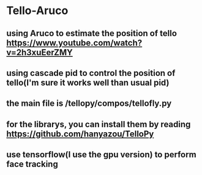 # Tello-Aruco
## using Aruco to estimate the position of tello https://www.youtube.com/watch?v=2h3xuEerZMY
## using cascade pid to control the position of tello(I'm sure it works well than usual pid)
## the main file is /tellopy/compos/tellofly.py
## for the librarys, you can install them by reading https://github.com/hanyazou/TelloPy

## use tensorflow(I use the gpu version) to perform face tracking
